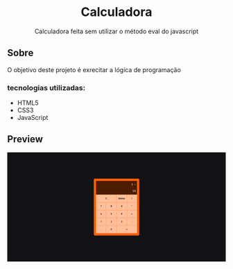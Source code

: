 <h1 align="center">Calculadora</h1>
<p align="center">Calculadora feita sem utilizar o método eval do javascript</p>

<h2>Sobre</h2>
	<p>O objetivo deste projeto é exrecitar a lógica de programação
    </p>
<h3>tecnologias utilizadas:</h3>
	<ul>
		<li>HTML5</li>
		<li>CSS3</li>
		<li>JavaScript</li>
	</ul>

<h2>Preview</h2>
	<img src="./preview.png" />